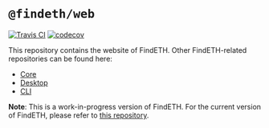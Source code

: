 # `@findeth/web`

[![Travis CI](https://travis-ci.com/FindETH/web.svg?branch=master)](https://travis-ci.com/FindETH/web) [![codecov](https://codecov.io/gh/FindETH/web/branch/master/graph/badge.svg)](https://codecov.io/gh/FindETH/web)


This repository contains the website of FindETH. Other FindETH-related repositories can be found here:

- [Core](https://github.com/FindETH/core)
- [Desktop](https://github.com/FindETH/desktop)
- [CLI](https://github.com/FindETH/cli)

**Note**: This is a work-in-progress version of FindETH. For the current version of FindETH, please refer to [this repository](https://github.com/Mrtenz/FindETH/tree/master).
